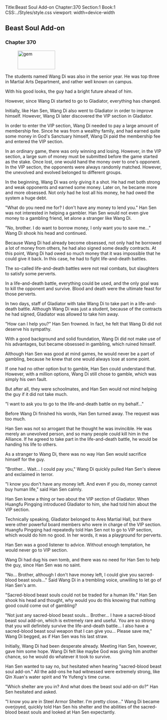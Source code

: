 Title:Beast Soul Add-on 
Chapter:370 
Section:1 
Book:1 
CSS:../Styles/style.css 
viewport: width=device-width
  
## Beast Soul Add-on
### Chapter 370 
<figure>
	<img src="../Images/gem.gif" alt="gem" id="gem" width="120" height="60" />
</figure>
  

  
  The students named Wang Di was also in the senior year. He was top three in Martial Arts Department, and rather well known on campus.

With his good looks, the guy had a bright future ahead of him.

However, since Wang Di started to go to Gladiator, everything has changed.

Initially, like Han Sen, Wang Di also went to Gladiator in order to improve himself. However, Wang Di later discovered the VIP section in Gladiator.

In order to enter the VIP section, Wang Di needed to pay a large amount of membership fee. Since he was from a wealthy family, and had earned quite some money in God's Sanctuary himself, Wang Di paid the membership fee and entered the VIP section.

In an ordinary game, there was only winning and losing. However, in the VIP section, a large sum of money must be submitted before the game started as the stake. Once lost, one would hand the money over to one's opponent. In the VIP section, the opponents were always randomly matched. However, the unevolved and evolved belonged to different groups.

In the beginning, Wang Di was only giving it a shot. He had met both strong and weak opponents and earned some money. Later on, he became more and more obsessed. Not only had he lost all his money, he had owed the system a huge debt.

"What do you need me for? I don't have any money to lend you." Han Sen was not interested in helping a gambler. Han Sen would not even give money to a gambling friend, let alone a stranger like Wang Di.

"No, brother. I do want to borrow money, I only want you to save me…" Wang Di shook his head and continued.

Because Wang Di had already become obsessed, not only had he borrowed a lot of money from others, he had also signed some deadly contracts. At this point, Wang Di had owed so much money that it was impossible that he could give it back. In this case, he had to fight life-and-death battles.

The so-called life-and-death battles were not real combats, but slaughters to satisfy some perverts.

In a life-and-death battle, everything could be used, and the only goal was to kill the opponent and survive. Blood and death were the ultimate feast for those perverts.

In two days, staff of Gladiator with take Wang Di to take part in a life-and-death battle. Although Wang Di was just a student, because of the contracts he had signed, Gladiator was allowed to take him away.

"How can I help you?" Han Sen frowned. In fact, he felt that Wang Di did not deserve his sympathy.

With a good background and solid foundation, Wang Di did not make use of his advantages, but became obsessed in gambling, which ruined himself.

Although Han Sen was good at mind games, he would never be a part of gambling, because he knew that one would always lose at some point.

If one had no other option but to gamble, Han Sen could understand that. However, with a million options, Wang Di still chose to gamble, which was simply his own fault.

But after all, they were schoolmates, and Han Sen would not mind helping the guy if it did not take much.

"I want to ask you to go to the life-and-death battle on my behalf…"

Before Wang Di finished his words, Han Sen turned away. The request was too much.

Han Sen was not so arrogant that he thought he was invincible. He was merely an unevolved person, and so many people could kill him in the Alliance. If he agreed to take part in the life-and-death battle, he would be handing his life to others.

As a stranger to Wang Di, there was no way Han Sen would sacrifice himself for the guy.

"Brother… Wait… I could pay you," Wang Di quickly pulled Han Sen's sleeve and exclaimed in terror.

"I know you don't have any money left. And even if you do, money cannot buy human life," said Han Sen calmly.

Han Sen knew a thing or two about the VIP section of Gladiator. When Huangfu Pingqing introduced Gladiator to him, she had told him about the VIP section.

Technically speaking, Gladiator belonged to Ares Martial Hall, but there were other powerful board members who were in charge of the VIP section. Huangfu Pingqing had repeatedly told Han Sen not to go to VIP section, which would do him no good. In her words, it was a playground for perverts.

Han Sen was a good listener to advice. Without enough temptation, he would never go to VIP section.

Wang Di had dug his own tomb, and there was no need for Han Sen to help the guy, since Han Sen was no saint.

"No… Brother, although I don't have money left, I could give you sacred-blood beast souls…" Said Wang Di in a trembling voice, unwilling to let go of Han Sen's arm.

"Sacred-blood beast souls could not be traded for a human life." Han Sen shook his head and thought, why would you do this knowing that nothing good could come out of gambling?

"Not just any sacred-blood beast souls… Brother… I have a sacred-blood beast soul add-on, which is extremely rare and useful. You are so strong that you will definitely survive the life-and-death battle… I also have a sacred-blood beast soul weapon that I can give you… Please save me," Wang Di begged, as if Han Sen was his last straw.

Initially, Wang Di had been desperate already. Meeting Han Sen, however, gave him some hope. Wang Di felt like maybe God was giving him another chance, so he would do whatever it took to survive.

Han Sen wanted to say no, but hesitated when hearing "sacred-blood beast soul add-on." All the add-ons he had witnessed were extremely strong, like Qin Xuan's water spirit and Ye Yufeng's time curse.

"Which shelter are you in? And what does the beast soul add-on do?" Han Sen hesitated and asked.

"I know you are in Steel Armor Shelter. I'm pretty close…" Wang Di became overjoyed, quickly told Han Sen his shelter and the abilities of the sacred-blood beast souls and looked at Han Sen expectantly.
